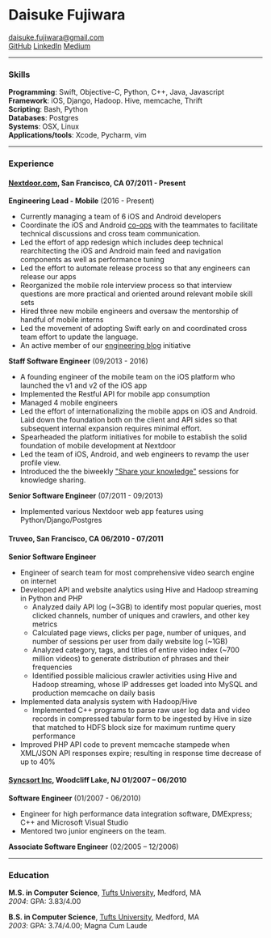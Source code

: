 # Daisuke Fujiwara  
daisuke.fujiwara@gmail.com  
[GitHub](https://github.com/dfujiwara)
[LinkedIn](https://www.linkedin.com/in/daisukefujiwara/)
[Medium](https://medium.com/@daisuke.fujiwara)

---

### Skills
__Programming__: Swift, Objective-C, Python, C++, Java, Javascript  
__Framework__: iOS, Django, Hadoop. Hive, memcache, Thrift  
__Scripting__: Bash, Python  
__Databases__: Postgres  
__Systems__: OSX, Linux  
__Applications/tools__: Xcode, Pycharm, vim

---
### Experience

####  [Nextdoor.com](https://nextdoor.com), San Francisco, CA 07/2011 - Present
__Engineering Lead - Mobile__ (2016 - Present)
  - Currently managing a team of 6 iOS and Android developers
  - Coordinate the iOS and Android [co-ops](https://engblog.nextdoor.com/co-ops-at-nextdoor-e0d64c2830b2) with the teammates to facilitate technical discussions and cross team communication.
  - Led the effort of app redesign which includes deep technical rearchitecting the iOS and Android main feed and navigation components as well as performance tuning
  - Led the effort to automate release process so that any engineers can release our apps
  - Reorganized the mobile role interview process so that interview questions are more practical and oriented around relevant mobile skill sets
  - Hired three new mobile engineers and oversaw the mentorship of handful of mobile interns
  - Led the movement of adopting Swift early on and coordinated cross team effort to update the language.
  - An active member of our [engineering blog](https://engblog.nextdoor.com) initiative

__Staff Software Engineer__ (09/2013 - 2016)
  - A founding engineer of the mobile team on the iOS platform who launched the v1 and v2 of the iOS app
  - Implemented the Restful API for mobile app consumption
  - Managed 4 mobile engineers
  - Led the effort of internationalizing the mobile apps on iOS and Android. Laid down the foundation both on the client and API sides so that subsequent internal expansion requires minimal effort.
  - Spearheaded the platform initiatives for mobile to establish the solid foundation of mobile development at Nextdoor
  - Led the team of iOS, Android, and web engineers to revamp the user profile view.
  - Introduced the the biweekly ["Share your knowledge"](https://engblog.nextdoor.com/share-your-knowledge-98119b4f7c4b) sessions for knowledge sharing.

__Senior Software Engineer__ (07/2011 - 09/2013)
  - Implemented various Nextdoor web app features using Python/Django/Postgres

#### Truveo, San Francisco, CA 06/2010 - 07/2011   
__Senior Software Engineer__
  - Engineer of search team for most comprehensive video search engine on internet
  - Developed API and website analytics using Hive and Hadoop streaming in Python and PHP
    - Analyzed daily API log (~3GB) to identify most popular queries, most clicked channels, number of uniques and crawlers, and other key metrics
    - Calculated page views, clicks per page, number of uniques, and number of sessions per user from daily website log (~1GB)
    - Analyzed category, tags, and titles of entire video index (~700 million videos) to generate distribution of phrases and their frequencies
    - Identified possible malicious crawler activities using Hive and Hadoop streaming, whose IP addresses get loaded into MySQL and production memcache on daily basis
  - Implemented data analysis system with Hadoop/Hive
    - Implemented C++ programs to parse raw user log data and video records in compressed tabular form to be ingested by Hive in size that matched to HDFS block size for maximum runtime query performance
  - Improved PHP API code to prevent memcache stampede when XML/JSON API responses expire; resulting in response time decrease of up to 40%

#### [Syncsort Inc](www.syncsort.com), Woodcliff Lake, NJ 01/2007 – 06/2010
__Software Engineer__ (01/2007 - 06/2010)
  - Engineer for high performance data integration software, DMExpress; C++ and Microsoft Visual Studio
  - Mentored two junior engineers on the team.

__Associate Software Engineer__ (02/2005 – 12/2006)

---
### Education
__M.S. in Computer Science__, [Tufts University](www.tufts.edu), Medford, MA  
_2004_: GPA: 3.83/4.00

__B.S. in Computer Science__, [Tufts University](www.tufts.edu), Medford, MA  
_2003_: GPA: 3.74/4.00; Magna Cum Laude
